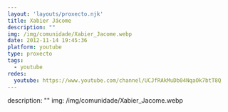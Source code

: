 ```yaml
---
layout: 'layouts/proxecto.njk'
title: Xabier Jácome
description: ""
img: /img/comunidade/Xabier_Jacome.webp
date: 2012-11-14 19:45:36
platform: youtube
type: proxecto
tags:
  - youtube
redes:
  youtube: https://www.youtube.com/channel/UCJfRAkMuDb04NqaOk7btT8Q
---
```

description: ""
img: /img/comunidade/Xabier_Jacome.webp
